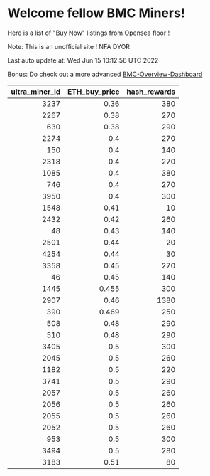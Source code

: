 # Welcome fellow BMC Miners!
Here is a list of "Buy Now" listings from Opensea floor !

Note: This is an unofficial site ! NFA DYOR

Last auto update at: Wed Jun 15 10:12:56 UTC 2022

Bonus: Do check out a more advanced [BMC-Overview-Dashboard](https://dune.com/defifunk/BMC-Overview-Dashboard)


|   ultra_miner_id |   ETH_buy_price |   hash_rewards |
|-----------------:|----------------:|---------------:|
|             3237 |           0.36  |            380 |
|             2267 |           0.38  |            270 |
|              630 |           0.38  |            290 |
|             2274 |           0.4   |            270 |
|              150 |           0.4   |            140 |
|             2318 |           0.4   |            270 |
|             1085 |           0.4   |            380 |
|              746 |           0.4   |            270 |
|             3950 |           0.4   |            300 |
|             1548 |           0.41  |             10 |
|             2432 |           0.42  |            260 |
|               48 |           0.43  |            140 |
|             2501 |           0.44  |             20 |
|             4254 |           0.44  |             30 |
|             3358 |           0.45  |            270 |
|               46 |           0.45  |            140 |
|             1445 |           0.455 |            300 |
|             2907 |           0.46  |           1380 |
|              390 |           0.469 |            250 |
|              508 |           0.48  |            290 |
|              510 |           0.48  |            290 |
|             3405 |           0.5   |            300 |
|             2045 |           0.5   |            260 |
|             1182 |           0.5   |            220 |
|             3741 |           0.5   |            290 |
|             2057 |           0.5   |            260 |
|             2056 |           0.5   |            260 |
|             2055 |           0.5   |            260 |
|             2052 |           0.5   |            260 |
|              953 |           0.5   |            300 |
|             3494 |           0.5   |            280 |
|             3183 |           0.51  |             80 |